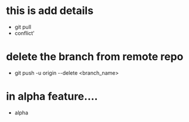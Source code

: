 # this is add details
- git pull
- conflict'
# delete the branch from remote repo
- git push -u origin --delete <branch_name>

# in alpha feature....
- alpha
